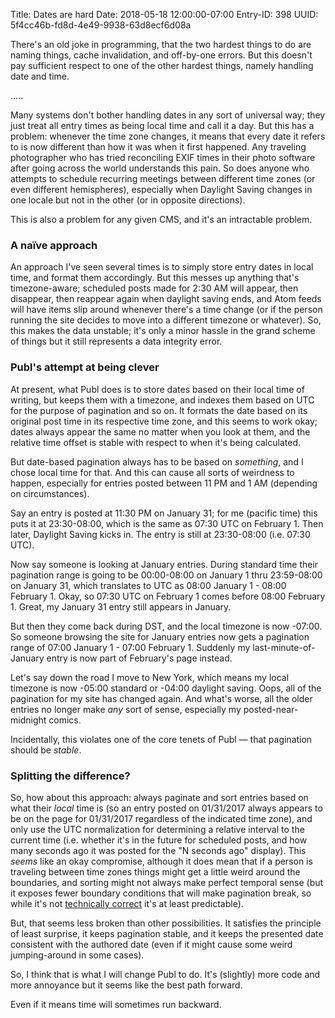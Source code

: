 Title: Dates are hard
Date: 2018-05-18 12:00:00-07:00
Entry-ID: 398
UUID: 5f4cc46b-fd8d-4e49-9938-63d8ecf6d08a

There's an old joke in programming, that the two hardest things to do are naming things, cache invalidation, and off-by-one errors. But this doesn't pay sufficient respect to one of the other hardest things, namely handling date and time.

.....

Many systems don't bother handling dates in any sort of universal way; they just treat all entry times as being local time and call it a day. But this has a problem: whenever the time zone changes, it means that every date it refers to is now different than how it was when it first happened. Any traveling photographer who has tried reconciling EXIF times in their photo software after going across the world understands this pain. So does anyone who attempts to schedule recurring meetings between different time zones (or even different hemispheres), especially when Daylight Saving changes in one locale but not in the other (or in opposite directions).

This is also a problem for any given CMS, and it's an intractable problem.

### A naïve approach

An approach I've seen several times is to simply store entry dates in local time, and format them accordingly. But this messes up anything that's timezone-aware; scheduled posts made for 2:30 AM will appear, then disappear, then reappear again when daylight saving ends, and Atom feeds will have items slip around whenever there's a time change (or if the person running the site decides to move into a different timezone or whatever). So, this makes the data unstable; it's only a minor hassle in the grand scheme of things but it still represents a data integrity error.

### Publ's attempt at being clever

At present, what Publ does is to store dates based on their local time of writing, but keeps them with a timezone, and indexes them based on UTC for the purpose of pagination and so on. It formats the date based on its original post time in its respective time zone, and this seems to work okay; dates always appear the same no matter when you look at them, and the relative time offset is stable with respect to when it's being calculated.

But date-based pagination always has to be based on *something*, and I chose local time for that. And this can cause all sorts of weirdness to happen, especially for entries posted between 11 PM and 1 AM (depending on circumstances).

Say an entry is posted at 11:30 PM on January 31; for me (pacific time) this puts it at 23:30-08:00, which is the same as 07:30 UTC on February 1. Then later, Daylight Saving kicks in. The entry is still at 23:30-08:00 (i.e. 07:30 UTC).

Now say someone is looking at January entries. During standard time their pagination range is going to be 00:00-08:00 on January 1 thru 23:59-08:00 on January 31, which translates to UTC as 08:00 January 1 - 08:00 February 1. Okay, so 07:30 UTC on February 1 comes before 08:00 February 1. Great, my January 31 entry still appears in January.

But then they come back during DST, and the local timezone is now -07:00. So someone browsing the site for January entries now gets a pagination range of 07:00 January 1 - 07:00 February 1. Suddenly my last-minute-of-January entry is now part of February's page instead.

Let's say down the road I move to New York, which means my local timezone is now -05:00 standard or -04:00 daylight saving. Oops, all of the pagination for my site has changed again. And what's worse, all the older entries no longer make *any* sort of sense, especially my posted-near-midnight comics.

Incidentally, this violates one of the core tenets of Publ — that pagination should be *stable*.

### Splitting the difference?

So, how about this approach: always paginate and sort entries based on what their *local* time is (so an entry posted on 01/31/2017 always appears to be on the page for 01/31/2017 regardless of the indicated time zone), and only use the UTC normalization for determining a relative interval to the current time (i.e. whether it's in the future for scheduled posts, and how many seconds ago it was posted for the "N seconds ago" display). This *seems* like an okay compromise, although it does mean that if a person is traveling between time zones things might get a little weird around the boundaries, and sorting might not always make perfect temporal sense (but it exposes fewer boundary conditions that will make pagination break, so while it's not [technically correct](https://www.youtube.com/watch?v=hou0lU8WMgo) it's at least predictable).

But, that seems less broken than other possibilities. It satisfies the principle of least surprise, it keeps pagination stable, and it keeps the presented date consistent with the authored date (even if it might cause some weird jumping-around in some cases).

So, I think that is what I will change Publ to do. It's (slightly) more code and more annoyance but it seems like the best path forward.

Even if it means time will sometimes run backward.
